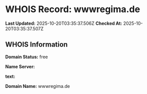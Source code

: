 # WHOIS Record: wwwregima.de

**Last Updated:** 2025-10-20T03:35:37.506Z
**Checked At:** 2025-10-20T03:35:37.507Z

## WHOIS Information

**Domain Status:** free

**Name Server:** 

**text:** 

**Domain Name:** wwwregima.de

